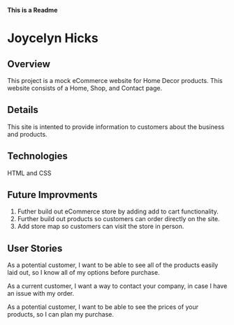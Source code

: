 **This is a Readme**
# Joycelyn Hicks
## Overview
This project is a mock eCommerce website for Home Decor products. This website consists of a Home, Shop, and Contact page. 
## Details
This site is intented to provide information to customers about the business and products.
## Technologies
HTML and CSS
## Future Improvments
1. Futher build out eCommerce store by adding add to cart functionality.
2. Further build out products so customers can order directly on the site.
3. Add store map so customers can visit the store in person.

## User Stories

As a potential customer, I want to be able to see all of the products easily laid out, so I know all of my options before purchase.

As a current customer, I want a way to contact your company, in case I have an issue with my order.

As a potential customer, I want to be able to see the prices of your products, so I can plan my purchase.

